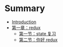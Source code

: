 # Summary

* [Introduction](README.md)
* [第一章：redux](./redux/index.md)
  * [第一节：state 复习](./redux/1-state.md)
  * [第二节：你好 redux](./redux/2-hello-redux.md)
